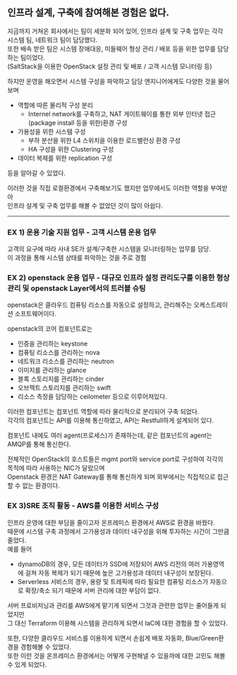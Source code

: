 ## 인프라 설계, 구축에 참여해본 경험은 없다.

지금까지 거쳐온 회사에서는 팀이 세분화 되어 있어, 인프라 설계 및 구축 업무는 각각 시스템 팀, 네트워크 팀이 담당했다. <br>
또한 배속 받은 팀은 시스템 장애대응, 미들웨어 형상 관리 / 배포 등을 위한 업무를 담당하는 팀이었다.<br>
(SaltStack을 이용한 OpenStack 설정 관리 및 배포 / 고객 시스템 모니터링 등)<br>

하지만 운영을 해오면서 시스템 구성을 파악하고 담당 엔지니어에게도 다양한 것을 물어보며<br>
- 역할에 따른 물리적 구성 분리
    - Internel network를 구축하고, NAT 게이트웨이를 통한 외부 인터넷 접근(package install 등을 위한)환경 구성
- 가용성을 위한 시스템 구성
    - 부하 분산을 위한 L4 스위치을 이용한 로드밸런싱 환경 구성
    - HA 구성을 위한 Clustering 구성
- 데이터 복제를 위한 replication 구성

등을 알아갈 수 있었다.

이러한 것을 직접 로컬환경에서 구축해보기도 했지만 업무에서도 이러한 역할을 부여받아<br>
인프라 설계 및 구축 업무를 해볼 수 없었던 것이 많이 아쉽다.<br>

<hr>

### EX 1) 운용 기술 지원 업무 - 고객 시스템 운용 업무<br>
고객의 요구에 따라 사내 SE가 설계/구축한 시스템을 모니터링하는 업무를 담당.<br>
이 과정을 통해 시스템 상태를 파악하는 것을 주로 경험

### EX 2) openstack 운용 업무 - 대규모 인프라 설정 관리도구를 이용한 형상 관리 및 openstack Layer에서의 트러블 슈팅<br>
openstack은 클라우드 컴퓨팅 리소스를 자동으로 설정하고, 관리해주는 오케스트레이션 소프트웨어이다.

openstack의 코어 컴포넌트로는 
- 인증을 관리하는 keystone
- 컴퓨팅 리소스를 관리하는 nova
- 네트워크 리소스를 관리하는 neutron
- 이미지를 관리하는 glance
- 블록 스토리지를 관리하는 cinder
- 오브젝트 스토리지를 관리하는 swift
- 리소스 측정을 담당하는 ceilometer 등으로 이루어져있다.

이러한 컴포넌트는 컴포넌트 역할에 따라 물리적으로 분리되어 구축 되었다.<br>
각각의 컴포넌트는 API를 이용해 통신하였고, API는 Restfull하게 설계되어 있다.

컴포넌트 내에도 여러 agent(프로세스)가 존재하는데, 같은 컴포넌트의 agent는 AMQP를 통해 통신한다.

전체적인 OpenStack의 호스트들은 mgmt port와 service port로 구성하여 각각의 목적에 따라 사용하는 NIC가 달랐으며<br>
Openstack 환경은 NAT Gateway를 통해 통신하게 되며 외부에서는 직접적으로 접근할 수 없는 환경이다.

### EX 3)SRE 조직 활동 - AWS를 이용한 서비스 구성<br>
인프라 운영에 대한 부담을 줄이고자 온프레미스 환경에서 AWS로 환경을 바꿨다.<br>
때문에 시스템 구축 과정에서 고가용성과 데이터 내구성을 위해 투자하는 시간이 그만큼 줄었다.<br>
예를 들어 
- dynamoDB의 경우, 모든 데이터가 SSD에 저장되어 AWS 리전의 여러 가용영역에 걸쳐 자동 복제가 되기 때문에 높은 고가용성과 데이터 내구성이 보장된다.
- Serverless 서비스의 경우, 용량 및 트레픽에 따라 필요한 컴퓨팅 리소스가 자동으로 확장/축소 되기 때문에 서버 관리에 대한 부담이 없다.

서버 프로비저닝과 관리를 AWS에게 맡기게 되면서 그것과 관련한 업무는 줄어들게 되었지만<br>
그 대신 Terraform 이용해 시스템을 관리하게 되면서 IaC에 대한 경험을 할 수 있었다.

또한, 다양한 클라우드 서비스를 이용하게 되면서 손쉽게 배포 자동화, Blue/Green환경을 경험해볼 수 있었다.<br>
또한 이런 것을 온프레미스 환경에서는 어떻게 구현해낼 수 있을까에 대한 고민도 해볼 수 있게 되었다.


